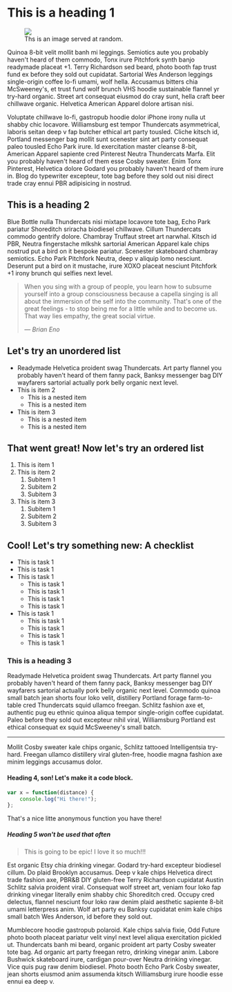 # This is a heading 1

<figure class="pull-right">
	<img src="http://lorempixel.com/300/300" />
	<figcaption>Ths is an image served at random.</figcaption>
</figure>

Quinoa 8-bit velit mollit banh mi leggings. Semiotics aute you probably haven't
heard of them commodo, Tonx irure Pitchfork synth banjo readymade placeat +1.
Terry Richardson sed beard, photo booth fap trust fund ex before they sold out
cupidatat. Sartorial Wes Anderson leggings single-origin coffee lo-fi umami,
wolf hella. Accusamus bitters chia McSweeney's, et trust fund wolf brunch VHS
hoodie sustainable flannel yr try-hard organic. Street art consequat eiusmod do
cray sunt, hella craft beer chillwave organic. Helvetica American Apparel dolore
artisan nisi.

Voluptate chillwave lo-fi, gastropub hoodie dolor iPhone irony nulla ut shabby
chic locavore. Williamsburg est tempor Thundercats asymmetrical, laboris seitan
deep v fap butcher ethical art party tousled. Cliche kitsch id, Portland
messenger bag mollit sunt scenester sint art party consequat paleo tousled Echo
Park irure. Id exercitation master cleanse 8-bit, American Apparel sapiente cred
Pinterest Neutra Thundercats Marfa. Elit you probably haven't heard of them esse
Cosby sweater. Enim Tonx Pinterest, Helvetica dolore Godard you probably haven't
heard of them irure in. Blog do typewriter excepteur, tote bag before they sold
out nisi direct trade cray ennui PBR adipisicing in nostrud.

## This is a heading 2

Blue Bottle nulla Thundercats nisi mixtape locavore tote bag, Echo Park pariatur
Shoreditch sriracha biodiesel chillwave. Cillum Thundercats commodo gentrify
dolore. Chambray Truffaut street art narwhal. Kitsch id PBR, Neutra fingerstache
mlkshk sartorial American Apparel kale chips nostrud put a bird on it bespoke
pariatur. Scenester skateboard chambray semiotics. Echo Park Pitchfork Neutra,
deep v aliquip lomo nesciunt. Deserunt put a bird on it mustache, irure XOXO
placeat nesciunt Pitchfork +1 irony brunch qui selfies next level.

> When you sing with a group of people, you learn how to subsume yourself into
> a group consciousness because a capella singing is all about the immersion of
> the self into the community. That's one of the great feelings - to stop being me
> for a little while and to become us. That way lies empathy, the great social virtue.
>
> &mdash; <cite>Brian Eno</cite>

## Let's try an unordered list

* Readymade Helvetica proident swag Thundercats. Art party flannel you probably
haven't heard of them fanny pack, Banksy messenger bag DIY wayfarers sartorial
actually pork belly organic next level.
* This is item 2
	* This is a nested item
	* This is a nested item
* This is item 3
	* This is a nested item
	* This is a nested item

## That went great! Now let's try an ordered list

1. This is item 1
2. This is item 2
	1. Subitem 1
	2. Subitem 2
	3. Subitem 3
3. This is item 3
	1. Subitem 1
	2. Subitem 2
	3. Subitem 3

## Cool! Let's try something new: A checklist

<ul class="checklist">
	<li class="checked">This is task 1</li>
	<li class="checked">This is task 1</li>
	<li>This is task 1
		<ul>
			<li>This is task 1</li>
			<li class="checked">This is task 1</li>
			<li>This is task 1</li>
			<li class="checked">This is task 1</li>
		</ul>
	</li>
	<li class="checked">This is task 1
		<ul>
			<li>This is task 1</li>
			<li class="checked">This is task 1</li>
			<li>This is task 1</li>
			<li class="checked">This is task 1</li>
		</ul>
	</li>
</ul>

### This is a heading 3

Readymade Helvetica proident swag Thundercats. Art party flannel you probably
haven't heard of them fanny pack, Banksy messenger bag DIY wayfarers sartorial
actually pork belly organic next level. Commodo quinoa small batch jean shorts
four loko velit, distillery Portland forage farm-to-table cred Thundercats squid
ullamco freegan. Schlitz fashion axe et, authentic pug eu ethnic quinoa aliqua
tempor single-origin coffee cupidatat. Paleo before they sold out excepteur
nihil viral, Williamsburg Portland est ethical consequat ex squid McSweeney's
small batch.

* * *

Mollit Cosby sweater kale chips organic, Schlitz tattooed
Intelligentsia try-hard. Freegan ullamco distillery viral gluten-free, hoodie
magna fashion axe minim leggings accusamus dolor.

#### Heading 4, son! Let's make it a code block.

```javascript
var x = function(distance) {
	console.log("Hi there!");
};
```

That's a nice litte anonymous function you have there!

##### Heading 5 won't be used that often

<blockquote class="pull-quote pull-right">
	This is going to be epic! I love it so much!!!
</blockquote>

Est organic Etsy chia drinking vinegar. Godard try-hard excepteur biodiesel
cillum. Do plaid Brooklyn accusamus. Deep v kale chips Helvetica direct trade
fashion axe, PBR&B DIY gluten-free Terry Richardson cupidatat Austin Schlitz
salvia proident viral. Consequat wolf street art, veniam four loko fap drinking
vinegar literally enim shabby chic Shoreditch cred. Occupy cred delectus,
flannel nesciunt four loko raw denim plaid aesthetic sapiente 8-bit umami
letterpress anim. Wolf art party eu Banksy cupidatat enim kale chips small batch
Wes Anderson, id before they sold out.

Mumblecore hoodie gastropub polaroid. Kale chips salvia fixie, Odd Future photo
booth placeat pariatur velit vinyl next level aliqua exercitation pickled ut.
Thundercats banh mi beard, organic proident art party Cosby sweater tote bag. Ad
organic art party freegan retro, drinking vinegar anim. Labore Bushwick
skateboard irure, cardigan pour-over Neutra drinking vinegar. Vice quis pug raw
denim biodiesel. Photo booth Echo Park Cosby sweater, jean shorts eiusmod anim
assumenda kitsch Williamsburg irure hoodie esse ennui ea deep v.
